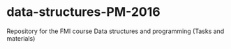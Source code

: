 # data-structures-PM-2016
Repository for the FMI course Data structures and programming (Tasks and materials)

